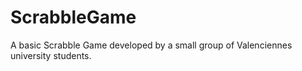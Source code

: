 # ScrabbleGame
A basic Scrabble Game developed by a small group of Valenciennes university students.
